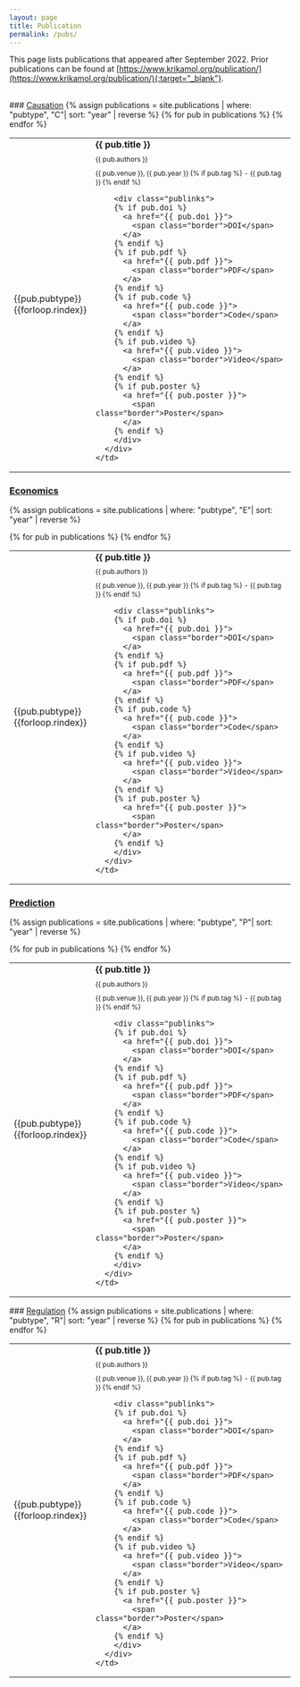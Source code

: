 ```yaml
---
layout: page
title: Publication
permalink: /pubs/
---
```


<style>
.pubitem {
  margin: 0 em 0;
  line-height: 1em;
}

.pubtitle {
  margin-bottom: 0.5em;
  line-height: 1.2em;
  font-weight: bold;
}

.pubauthors,
.pubinfo {
  font-size: 75%;
  margin-bottom: 0.75em;
}
</style>

This page lists publications that appeared after September 2022. Prior publications can be found at [https://www.krikamol.org/publication/](https://www.krikamol.org/publication/){:target="_blank"}.

<br>
### <ins>Causation</ins>
{% assign publications = site.publications | where: "pubtype", "C"| sort: "year" | reverse %}
<table>
  {% for pub in publications %}
  <tr>
    <td style="width: 2.5em;"><div class="pubbutton pub{{pub.pubtype}}">{{pub.pubtype}}{{forloop.rindex}}</div></td>
    <td>
      <div class="pubitem">  
        <div class="pubtitle">
          {{ pub.title }}
        </div>
        <div class="pubauthors">{{ pub.authors }}</div>
        <div class="pubinfo">{{ pub.venue }}, {{ pub.year }}
          {% if pub.tag %} - {{ pub.tag }} {% endif %}
        </div>
    
        <div class="publinks">
        {% if pub.doi %}
          <a href="{{ pub.doi }}">
            <span class="border">DOI</span>
          </a>
        {% endif %}
        {% if pub.pdf %}
          <a href="{{ pub.pdf }}">
            <span class="border">PDF</span>
          </a>
        {% endif %}
        {% if pub.code %}
          <a href="{{ pub.code }}">
            <span class="border">Code</span>
          </a>
        {% endif %}
        {% if pub.video %}
          <a href="{{ pub.video }}">
            <span class="border">Video</span>
          </a>
        {% endif %}
        {% if pub.poster %}
          <a href="{{ pub.poster }}">
            <span class="border">Poster</span>
          </a>
        {% endif %}
        </div>
      </div>
    </td>
  </tr>
  {% endfor %}
</table>


### <ins>Economics</ins>
{% assign publications = site.publications | where: "pubtype", "E"| sort: "year" | reverse %}
<table>
  {% for pub in publications %}
  <tr>
    <td style="width: 2.5em;"><div class="pubbutton pub{{pub.pubtype}}">{{pub.pubtype}}{{forloop.rindex}}</div></td>
    <td>
      <div class="pubitem">  
        <div class="pubtitle">
          {{ pub.title }}
        </div>
        <div class="pubauthors">{{ pub.authors }}</div>
        <div class="pubinfo">{{ pub.venue }}, {{ pub.year }}
          {% if pub.tag %} - {{ pub.tag }} {% endif %}
        </div>
    
        <div class="publinks">
        {% if pub.doi %}
          <a href="{{ pub.doi }}">
            <span class="border">DOI</span>
          </a>
        {% endif %}
        {% if pub.pdf %}
          <a href="{{ pub.pdf }}">
            <span class="border">PDF</span>
          </a>
        {% endif %}
        {% if pub.code %}
          <a href="{{ pub.code }}">
            <span class="border">Code</span>
          </a>
        {% endif %}
        {% if pub.video %}
          <a href="{{ pub.video }}">
            <span class="border">Video</span>
          </a>
        {% endif %}
        {% if pub.poster %}
          <a href="{{ pub.poster }}">
            <span class="border">Poster</span>
          </a>
        {% endif %}
        </div>
      </div>
    </td>
  </tr>
  {% endfor %}
</table>

### <ins>Prediction</ins>
{% assign publications = site.publications | where: "pubtype", "P"| sort: "year" | reverse %}
<table>
  {% for pub in publications %}
  <tr>
    <td style="width: 2.5em;"><div class="pubbutton pub{{pub.pubtype}}">{{pub.pubtype}}{{forloop.rindex}}</div></td>
    <td>
      <div class="pubitem">  
        <div class="pubtitle">
          {{ pub.title }}
        </div>
        <div class="pubauthors">{{ pub.authors }}</div>
        <div class="pubinfo">{{ pub.venue }}, {{ pub.year }}
          {% if pub.tag %} - {{ pub.tag }} {% endif %}
        </div>
    
        <div class="publinks">
        {% if pub.doi %}
          <a href="{{ pub.doi }}">
            <span class="border">DOI</span>
          </a>
        {% endif %}
        {% if pub.pdf %}
          <a href="{{ pub.pdf }}">
            <span class="border">PDF</span>
          </a>
        {% endif %}
        {% if pub.code %}
          <a href="{{ pub.code }}">
            <span class="border">Code</span>
          </a>
        {% endif %}
        {% if pub.video %}
          <a href="{{ pub.video }}">
            <span class="border">Video</span>
          </a>
        {% endif %}
        {% if pub.poster %}
          <a href="{{ pub.poster }}">
            <span class="border">Poster</span>
          </a>
        {% endif %}
        </div>
      </div>
    </td>
  </tr>
  {% endfor %}
</table>
### <ins>Regulation</ins>
{% assign publications = site.publications | where: "pubtype", "R"| sort: "year" | reverse %}
<table>
  {% for pub in publications %}
  <tr>
    <td style="width: 2.5em;"><div class="pubbutton pub{{pub.pubtype}}">{{pub.pubtype}}{{forloop.rindex}}</div></td>
    <td>
      <div class="pubitem">  
        <div class="pubtitle">
          {{ pub.title }}
        </div>
        <div class="pubauthors">{{ pub.authors }}</div>
        <div class="pubinfo">{{ pub.venue }}, {{ pub.year }}
          {% if pub.tag %} - {{ pub.tag }} {% endif %}
        </div>
    
        <div class="publinks">
        {% if pub.doi %}
          <a href="{{ pub.doi }}">
            <span class="border">DOI</span>
          </a>
        {% endif %}
        {% if pub.pdf %}
          <a href="{{ pub.pdf }}">
            <span class="border">PDF</span>
          </a>
        {% endif %}
        {% if pub.code %}
          <a href="{{ pub.code }}">
            <span class="border">Code</span>
          </a>
        {% endif %}
        {% if pub.video %}
          <a href="{{ pub.video }}">
            <span class="border">Video</span>
          </a>
        {% endif %}
        {% if pub.poster %}
          <a href="{{ pub.poster }}">
            <span class="border">Poster</span>
          </a>
        {% endif %}
        </div>
      </div>
    </td>
  </tr>
  {% endfor %}
</table>




